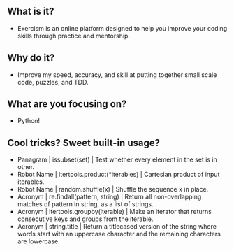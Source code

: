 ## What is it?
- Exercism is an online platform designed to help you improve your coding skills through practice and mentorship.

## Why do it?
- Improve my speed, accuracy, and skill at putting together small scale code, puzzles, and TDD.

## What are you focusing on?
- Python!

## Cool tricks? Sweet built-in usage?
- Panagram | issubset(set) | Test whether every element in the set is in other.
- Robot Name | itertools.product(\*iterables) | Cartesian product of input iterables.
- Robot Name | random.shuffle(x) | Shuffle the sequence x in place.
- Acronym | re.findall(pattern, string) | Return all non-overlapping matches of pattern in string, as a list of strings.
- Acronym | itertools.groupby(iterable) | Make an iterator that returns consecutive keys and groups from the iterable.
- Acronym | string.title | Return a titlecased version of the string where words start with an uppercase character and the remaining characters are lowercase.
